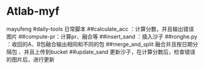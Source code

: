 # Atlab-myf
mayufeng
#daily-tools 日常脚本 
##calculate_acc ：计算分数，并且输出错误图片
##compute-pr：计算pr、融合等
##insert_sand ：插入沙子
##ronghe.py ：收回的A、B包融合输出相同和不同的包
##merge_and_split 融合并且按日期分隔包 、并且上传到bucket
##update_sand 更新沙子，在计算分数后，检查错误的图片后，进行更新
